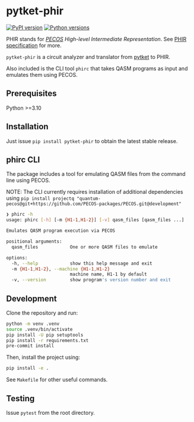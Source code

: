 # pytket-phir

[![PyPI version](https://badge.fury.io/py/pytket-phir.svg)](https://badge.fury.io/py/pytket-phir)
[![Python versions](https://img.shields.io/badge/python-3.10%20%7C%203.11-blue.svg)](https://img.shields.io/badge/python-3.10%2C%203.11-blue.svg)

PHIR stands for _[PECOS](https://github.com/PECOS-packages/PECOS) High-level Intermediate Representation_.
See [PHIR specification](https://github.com/CQCL/phir/blob/main/spec.md) for more.

`pytket-phir` is a circuit analyzer and translator from [pytket](https://tket.quantinuum.com/api-docs/index.html) to PHIR.

Also included is the CLI tool `phirc` that takes QASM programs as input and emulates them using PECOS.

## Prerequisites

Python >=3.10

## Installation

Just issue `pip install pytket-phir` to obtain the latest stable release.

## phirc CLI

The package includes a tool for emulating QASM files from the command line using PECOS.

NOTE: The CLI currently requires installation of additional dependencies using
`pip install projectq "quantum-pecos@git+https://github.com/PECOS-packages/PECOS.git@development"`

```sh
❯ phirc -h
usage: phirc [-h] [-m {H1-1,H1-2}] [-v] qasm_files [qasm_files ...]

Emulates QASM program execution via PECOS

positional arguments:
  qasm_files            One or more QASM files to emulate

options:
  -h, --help            show this help message and exit
  -m {H1-1,H1-2}, --machine {H1-1,H1-2}
                        machine name, H1-1 by default
  -v, --version         show program's version number and exit
```

## Development

Clone the repository and run:

```sh
python -m venv .venv
source .venv/bin/activate
pip install -U pip setuptools
pip install -r requirements.txt
pre-commit install
```

Then, install the project using:

```sh
pip install -e .
```

See `Makefile` for other useful commands.

## Testing

Issue `pytest` from the root directory.
